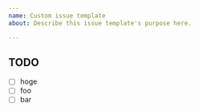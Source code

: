 ```yaml
---
name: Custom issue template
about: Describe this issue template's purpose here.

---
```


## TODO
- [ ] hoge
- [ ] foo
- [ ] bar

